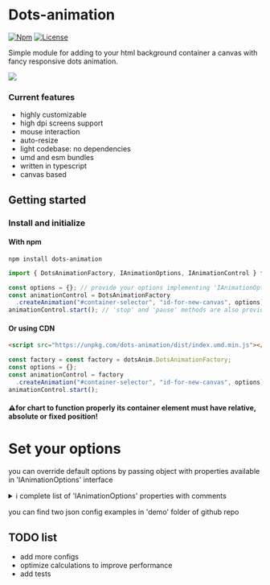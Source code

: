 # Dots-animation
<p align="left">
    <a href="https://www.npmjs.com/package/dots-animation"><img
            src="https://img.shields.io/npm/v/dots-animation" alt="Npm"></a>
    <a href="https://github.com/yermolim/dots-animation/blob/master/LICENSE"><img
            src="https://img.shields.io/badge/license-MIT-brightgreen.svg?style=flat-round" alt="License"></a>
    <br>
</p>
Simple module for adding to your html background container a canvas with fancy responsive dots animation.

![](demo.gif)

### Current features
<ul>
    <li>highly customizable</li>
    <li>high dpi screens support</li>
    <li>mouse interaction</li>
    <li>auto-resize</li>
    <li>light codebase: no dependencies</li>
    <li>umd and esm bundles</li>
    <li>written in typescript</li>
    <li>canvas based</li>
</ul>

## Getting started

### Install and initialize
#### With npm
```
npm install dots-animation
```

```javascript
import { DotsAnimationFactory, IAnimationOptions, IAnimationControl } from "dots-animation";

const options = {}; // provide your options implementing 'IAnimationOptions' interface
const animationControl = DotsAnimationFactory
  .createAnimation("#container-selector", "id-for-new-canvas", options);
animationControl.start(); // 'stop' and 'pause' methods are also provided
```

#### Or using CDN
```html
<script src="https://unpkg.com/dots-animation/dist/index.umd.min.js"></script>
```
```javascript
const factory = const factory = dotsAnim.DotsAnimationFactory;
const options = {};
const animationControl = factory
  .createAnimation("#container-selector", "id-for-new-canvas", options);
animationControl.start();
```

#### ⚠️for chart to function properly its container element must have relative, absolute or fixed position!

# Set your options
you can override default options by passing object with properties available in 'IAnimationOptions' interface

<details><summary>ℹ️ complete list of 'IAnimationOptions' properties with comments</summary>
<p>
  
```javascript
{
  // more fps - faster and smoother animation, highly affects performance
  // fps stability depends on client hardware
  expectedFps: 60, // positive integer  

  // number option defines maximum number of dots in canvas at the same time
  // regardless of canvas size
  // if number option is not null, density option will be ignored
  number: null, // null or positive integer, affects performance
  // density option defines maximum number of dots per canvas pixel
  density: 0.00005, // positive number, affects performance

  "dprDependentDensity": true, // use dpr in density calculation  
  "drpDependentDimensions": true, // use dpr in size and speed calculations

  // dots radius is random value between minR and MaxR
  minR: 1, // only positive values, it's desirable to use integers only for faster calculations
  maxR: 6, // only positive values, it's desirable to use integers only for faster calculations
  
  // horizontal dots speed is random value between minSpeedX and minSpeedX  
  // vertical dots speed is random value between minSpeedY and minSpeedY
  minSpeedX: -0.5, // any number, sigh defines direction of movement
  minSpeedX: 0.5, // any number, sigh defines direction of movement
  minSpeedY: -0.5, // any number, sigh defines direction of movement
  maxSpeedY: 0.5, // any number, sigh defines direction of movement
  
  blur: 1, // blur intensity in px, 0 - disabled

  fill: true, // fill dots with color
  colorsFill: ["#ffffff", "#fff4c1", "#faefdb"], // hex color strings array, color is picked randomly from color array
  opacityFill: null, // null for random opacity | from 0 to 100 where 0 means transparent
  opacityFillMin: 0, // from 0 to 100 where 0 means transparent
  opacityFillStep: 0, // from 0 to 100 where 0 means no opacity changes per frame, for creating blinking effect

  stroke: false, // circle dots with color
  colorsStroke: ["#ffffff"], // hex color strings array, color is picked randomly from color array
  opacityStroke: 1, // null for random opacity | from 0 to 100 where 0 means transparent
  opacityStrokeMin: 0, // from 0 to 100 where 0 means transparent
  opacityStrokeStep: 0, // from 0 to 100 where 0 means no opacity changes per frame, for creating blinking effect
  
  drawLines: true, // enable drawing lines between adjacent dots, most performance decreasing feature
  lineColor: "#717892", // hex color string
  lineLength: 150, // positive integer, maximum length of lines drawn between dots
  lineWidth: 2, // positive integer
  
  actionOnClick: true, // enable actions on mouse click
  actionOnHover: true, // enable actions on mouse move
  onClickCreate: false, // enable creating new dots in current mouse cursor position on click
  onClickMove: true, // enable moving adjacent dots away from mouse cursor on click
  onHoverMove: true, // enable moving adjacent dots away from mouse cursor on hover
  onHoverDrawLines: true, // enable drawing lines between mouse cursor and adjacent dots
  onClickCreateNDots: 10, // positive number, number of dots to create on mouse click
  onClickMoveRadius: 200, // positive number, minimum distance from mouse cursor to any dot after mouse click
  onHoverMoveRadius: 50, // positive number, minimum distance from mouse cursor to any dot
  onHoverLineRadius: 150 // positive number, maximum length of lines drawn between mouse cursor and adjacent dots 
}
```

</p>
</details>

you can find two json config examples in 'demo' folder of github repo

## TODO list
<ul>
    <li>add more configs</li>
    <li>optimize calculations to improve performance</li>
    <li>add tests</li>
</ul>
